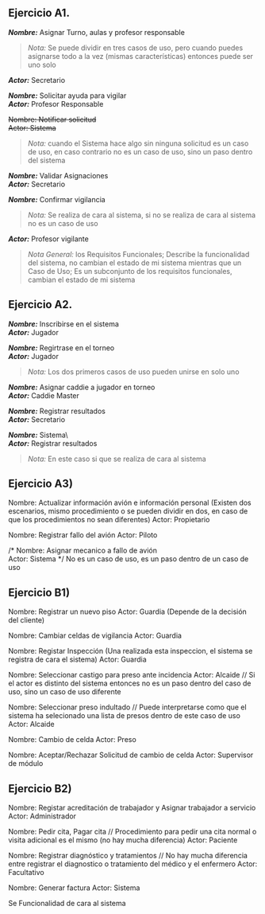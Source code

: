 ## Ejercicio A1.
 
***Nombre:*** Asignar Turno, aulas y profesor responsable 
> _Nota:_ Se puede dividir en tres casos de uso, pero cuando puedes asignarse todo a la vez (mismas características) entonces puede ser uno solo

***Actor:*** Secretario  

***Nombre:*** Solicitar ayuda para vigilar\
***Actor:*** Profesor Responsable

~~Nombre: Notificar solicitud~~\
~~Actor: Sistema~~    
> _Nota:_ cuando el Sistema hace algo sin ninguna solicitud es un caso de uso, en caso contrario no es un caso de uso, sino un paso dentro del sistema  

***Nombre:*** Validar Asignaciones\
***Actor:*** Secretario  

***Nombre:*** Confirmar vigilancia  
>_Nota:_ Se realiza de cara al sistema, si no se realiza de cara al sistema no es un caso de uso   

***Actor:*** Profesor vigilante   

>_Nota General:_ los Requisitos Funcionales; Describe la funcionalidad del sistema, no cambian el estado de mi sistema mientras que un Caso de Uso; Es un subconjunto de los requisitos funcionales, cambian el estado de mi sistema 

## Ejercicio A2.

***Nombre:*** Inscribirse en el sistema\
***Actor:*** Jugador

***Nombre:*** Regirtrase en el torneo\
***Actor:*** Jugador
>_Nota:_ Los dos primeros casos de uso pueden unirse en solo uno  

***Nombre:*** Asignar caddie a jugador en torneo\
***Actor:*** Caddie Master 

***Nombre:*** Registrar resultados\
***Actor:*** Secretario

***Nombre:*** Sistema\  
***Actor:*** Registrar resultados  
>_Nota:_ En este caso si que se realiza de cara al sistema


## Ejercicio A3)

Nombre: Actualizar información avión e información personal (Existen dos escenarios, mismo procedimiento o se pueden dividir en dos, en caso de que los procedimientos no sean diferentes) 
Actor: Propietario 

Nombre: Registrar fallo del avión 
Actor: Piloto 

/* Nombre: Asignar mecanico a fallo de avión  
Actor: Sistema */ No es un caso de uso, es un paso dentro de un caso de uso

## Ejercicio B1)

Nombre: Registrar un nuevo piso 
Actor: Guardia (Depende de la decisión del cliente)

Nombre: Cambiar celdas de vigilancia
Actor: Guardia 

Nombre: Registar Inspección (Una realizada esta inspeccion, el sistema se registra de cara el sistema) 
Actor: Guardia

Nombre: Seleccionar castigo para preso ante incidencia 
Actor: Alcaide // Si el actor es distinto del sistema entonces no es un paso dentro del caso de uso, sino un caso de uso diferente

Nombre: Seleccionar preso indultado // Puede interpretarse como que el sistema ha selecionado una lista de presos dentro de este caso de uso  
Actor: Alcaide

Nombre: Cambio de celda
Actor: Preso

Nombre: Aceptar/Rechazar Solicitud de cambio de celda
Actor: Supervisor de módulo

## Ejercicio B2)

Nombre: Registar acreditación de trabajador y Asignar trabajador a servicio 
Actor: Administrador

Nombre: Pedir cita, Pagar cita // Procedimiento para pedir una cita normal o visita adicional es el mismo (no hay mucha diferencia)
Actor: Paciente

Nombre: Registrar diagnóstico y tratamientos // No hay mucha diferencia entre registrar el diagnostico o tratamiento del médico y el enfermero
Actor: Facultativo

Nombre: Generar factura 
Actor: Sistema  



Se Funcionalidad de cara al sistema 